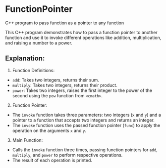 # FunctionPointer
C++ program to pass function as a pointer to any function

This C++ program demonstrates how to pass a function pointer to another function and use it to invoke different operations like addition, multiplication, and raising a number to a power.

## Explanation:
1. Function Definitions:

  - `add`: Takes two integers, returns their sum.
  - `multiply`: Takes two integers, returns their product.
  - `power`: Takes two integers, raises the first integer to the power of the second using the `pow` function from `<cmath>`.
2. Function Pointer:

  - The `invoke` function takes three parameters: two integers (`x` and `y`) and a pointer to a function that accepts two integers and returns an integer.
  - The `invoke` function uses the passed function pointer (`func`) to apply the operation on the arguments `x` and `y`.
3. Main Function:

  - Calls the `invoke` function three times, passing function pointers for `add`, `multiply`, and `power` to perform respective operations.
  - The result of each operation is printed.
